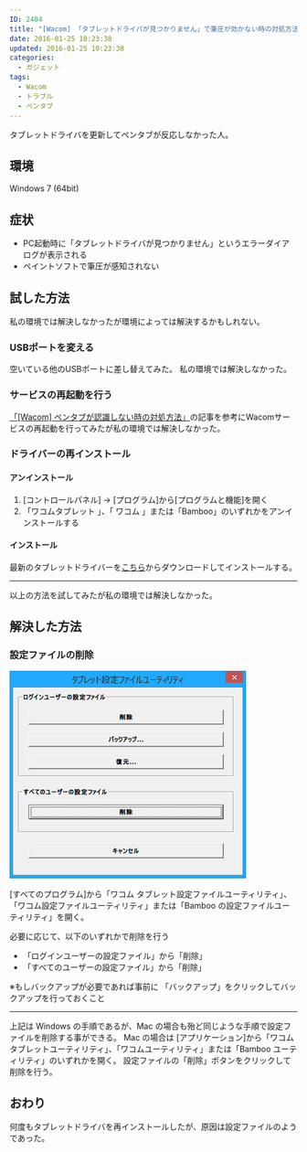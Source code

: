 ```yaml
---
ID: 2404
title: "[Wacom] 「タブレットドライバが見つかりません」で筆圧が効かない時の対処方法"
date: 2016-01-25 10:23:38
updated: 2016-01-25 10:23:38
categories:
  - ガジェット
tags:
  - Wacom
  - トラブル
  - ペンタブ
---
```


タブレットドライバを更新してペンタブが反応しなかった人。

<!--more-->
<h2>環境</h2>
Windows 7 (64bit)
<h2>症状</h2>
<ul>
  <li>PC起動時に「タブレットドライバが見つかりません」というエラーダイアログが表示される</li>
  <li>ペイントソフトで筆圧が感知されない</li>
</ul>
<h2>試した方法</h2>
私の環境では解決しなかったが環境によっては解決するかもしれない。

<h3>USBポートを変える</h3>
空いている他のUSBポートに差し替えてみた。
私の環境では解決しなかった。

<h3>サービスの再起動を行う</h3>
<a href="https://b.0218.jp/20120917193032.html">「[Wacom] ペンタブが認識しない時の対処方法」</a>の記事を参考にWacomサービスの再起動を行ってみたが私の環境では解決しなかった。
<h3>ドライバーの再インストール</h3>
<h4>アンインストール</h4>
<ol>
  <li>[コントロールパネル] -> [プログラム]から[プログラムと機能]を開く</li>
  <li>「ワコムタブレット 」、「 ワコム 」または「Bamboo」のいずれかをアンインストールする</li>
</ol>
<h4>インストール</h4>
最新のタブレットドライバーを<a href="http://tablet.wacom.co.jp/download/down1.html">こちら</a>からダウンロードしてインストールする。

<hr />

以上の方法を試してみたが私の環境では解決しなかった。

<h2>解決した方法</h2>
<h3>設定ファイルの削除</h3>

![ワコム タブレット設定ファイルユーティリティ](/images/wacom_tablet_utility.png)

[すべてのプログラム]から「ワコム タブレット設定ファイルユーティリティ」、「ワコム設定ファイルユーティリティ」または「Bamboo の設定ファイルユーティリティ」を開く。

必要に応じて、以下のいずれかで削除を行う

<ul>
  <li>「ログインユーザーの設定ファイル」から「削除」</li>
  <li>「すべてのユーザーの設定ファイル」から「削除」</li>
</ul>
※もしバックアップが必要であれば事前に 「バックアップ」をクリックしてバックアップを行っておくこと

<hr />

上記は Windows の手順であるが、Mac の場合も殆ど同じような手順で設定ファイルを削除する事ができる。
Mac の場合は [アプリケーション]から「ワコム タブレットユーティリティ」、「ワコムユーティリティ」または「Bamboo ユーティリティ」のいずれかを開く。
設定ファイルの「削除」ボタンをクリックして削除を行う。

<h2>おわり</h2>
何度もタブレットドライバを再インストールしたが、原因は設定ファイルのようであった。
